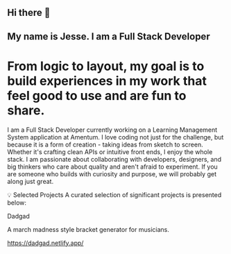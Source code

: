 ## Hi there 👋

## My name is Jesse. I am a Full Stack Developer
# From logic to layout, my goal is to build experiences in my work that feel good to use and are fun to share.

I am a Full Stack Developer currently working on a Learning Management System application at Amentum. I love coding not just for the challenge, but because it is a form of creation - taking ideas from sketch to screen. Whether it's crafting clean APIs or intuitive front ends, I enjoy the whole stack. I am passionate about collaborating with developers, designers, and big thinkers who care about quality and aren't afraid to experiment. If you are someone who builds with curiosity and purpose, we will probably get along just great.

💡 Selected Projects
A curated selection of significant projects is presented below:

Dadgad

A march madness style bracket generator for musicians.

https://dadgad.netlify.app/


<!--
**JesseShawCodes/JesseShawCodes** is a ✨ _special_ ✨ repository because its `README.md` (this file) appears on your GitHub profile.

Here are some ideas to get you started:

- 🔭 I’m currently working on ...
- 🌱 I’m currently learning ...
- 👯 I’m looking to collaborate on ...
- 🤔 I’m looking for help with ...
- 💬 Ask me about ...
- 📫 How to reach me: ...
- 😄 Pronouns: ...
- ⚡ Fun fact: ...
-->
